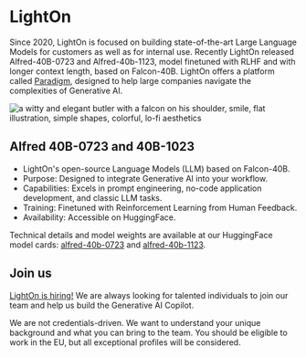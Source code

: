 # LightOn

Since 2020, LightOn is focused on building state-of-the-art Large Language Models for customers as well as for internal use. Recently LightOn released Alfred-40B-0723 and Alfred-40b-1123, model finetuned with RLHF and with longer context length, based on Falcon-40B. LightOn offers a platform called [Paradigm](https://www.lighton.ai/), designed to help large companies navigate the complexities of Generative AI.

![a witty and elegant butler with a falcon on his shoulder, smile, flat illustration, simple shapes, colorful, lo-fi aesthetics](https://i.ibb.co/28dVbkB/alfred-mini-1.png)

## Alfred 40B-0723 and 40B-1023
* LightOn's open-source Language Models (LLM) based on Falcon-40B.
* Purpose: Designed to integrate Generative AI into your workflow.
* Capabilities: Excels in prompt engineering, no-code application development, and classic LLM tasks.
* Training: Finetuned with Reinforcement Learning from Human Feedback.
* Availability: Accessible on HuggingFace.

Technical details and model weights are available at our HuggingFace model cards: [alfred-40b-0723](https://huggingface.co/lightonai/alfred-40b-0723) and [alfred-40b-1123](https://huggingface.co/lightonai/alfred-40b-1023).

## Join us

[LightOn is hiring!](https://www.lighton.ai/jobs) We are always looking for talented individuals to join our team and help us build the Generative AI Copilot. 

We are not credentials-driven. We want to understand your unique background and what you can bring to the team. You should be eligible to work in the EU, but all exceptional profiles will be considered.

